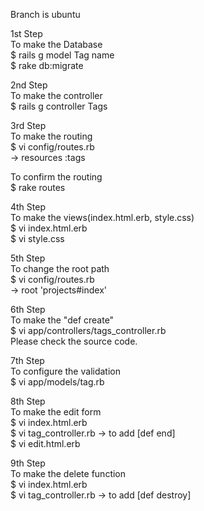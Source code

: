 Branch is ubuntu  

1st Step  
To make the Database  
$ rails g model Tag name  
$ rake db:migrate  

2nd Step  
To make the controller  
$ rails g controller Tags  

3rd Step  
To make the routing  
$ vi config/routes.rb  
-> resources :tags  

To confirm the routing  
$ rake routes  

4th Step  
To make the views(index.html.erb, style.css)  
$ vi index.html.erb  
$ vi style.css  

5th Step  
To change the root path  
$ vi config/routes.rb  
-> root 'projects#index'  

6th Step  
To make the "def create"  
$ vi app/controllers/tags_controller.rb  
Please check the source code.  

7th Step  
To configure the validation  
$ vi app/models/tag.rb  

8th Step  
To make the edit form  
$ vi index.html.erb  
$ vi tag_controller.rb -> to add [def end]  
$ vi edit.html.erb  

9th Step  
To make the delete function  
$ vi index.html.erb  
$ vi tag_controller.rb -> to add [def destroy]  

